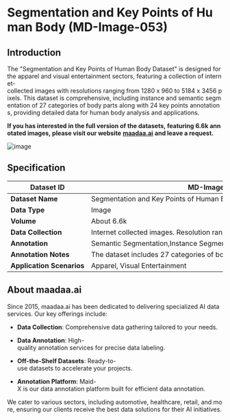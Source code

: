 # Segmentation and Key Points of Human Body (MD-Image-053)

## Introduction

The "Segmentation and Key Points of Human Body Dataset" is designed for the apparel and visual entertainment sectors, featuring a collection of internet-collected images with resolutions ranging from 1280 x 960 to 5184 x 3456 pixels. This dataset is comprehensive, including instance and semantic segmentation of 27 categories of body parts along with 24 key points annotations, providing detailed data for human body analysis and applications.

**If you has interested in the full version of the datasets, featuring 6.6k annotated images, please visit our website** [**maadaa.ai**](maadaa.ai) **and leave a request.** 

![image](https://alidocs.oss-cn-zhangjiakou.aliyuncs.com/res/Mp7ldVbba1QaqBQN/img/75747a42-1c65-409f-b0e8-c3ced35867ef.jpg?x-oss-process=image/crop,x_0,y_1194,w_1707,h_1366/ignore-error,1)

## Specification

|  **Dataset ID**  |  MD-Image-053  |
| --- | --- |
|  **Dataset Name**  |  Segmentation and Key Points of Human Body Dataset  |
|  **Data Type**  |  Image  |
|  **Volume**  |  About 6.6k  |
|  **Data Collection**  |  Internet collected images. Resolution ranges from 1280\*960 to 5184\*3456  |
|  **Annotation**  |  Semantic Segmentation,Instance Segmentation  |
|  **Annotation Notes**  |  The dataset includes 27 categories of body parts and 24 key points.  |
|  **Application Scenarios**  |  Apparel, Visual Entertainment  |

## About maadaa.ai

Since 2015, maadaa.ai has been dedicated to delivering specialized AI data services. Our key offerings include:

*   **Data Collection**: Comprehensive data gathering tailored to your needs.
    
*   **Data Annotation**: High-quality annotation services for precise data labeling.
    
*   **Off-the-Shelf Datasets**: Ready-to-use datasets to accelerate your projects.
    
*   **Annotation Platform**: Maid-X is our data annotation platform built for efficient data annotation.
    

We cater to various sectors, including automotive, healthcare, retail, and more, ensuring our clients receive the best data solutions for their AI initiatives.
